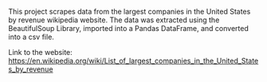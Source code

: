 This project scrapes data from the largest companies in the United States by revenue wikipedia website. The data was extracted using the BeautifulSoup Library, imported into a Pandas DataFrame, and converted into a csv file.

Link to the website: https://en.wikipedia.org/wiki/List_of_largest_companies_in_the_United_States_by_revenue
